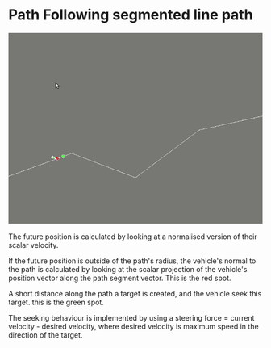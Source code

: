 <h1> Path Following segmented line path </h1>

![path following video](path_following.gif)


The future position is calculated by looking at a normalised version of their scalar velocity.

If the future position is outside of the path's radius, the vehicle's normal to the path is calculated by looking at the scalar projection of the vehicle's position vector along the path segment vector. 
This is the red spot.

A short distance along the path a target is created, and the vehicle seek this target.
this is the green spot.

The seeking behaviour is implemented by using a steering force = current velocity - desired velocity, where desired velocity is maximum speed in the direction of the target. 


